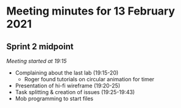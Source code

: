 # Meeting minutes for 13 February 2021
## Sprint 2 midpoint

*Meeting started at 19:15*

- Complaining about the last lab (19:15-20)
  - Roger found tutorials on circular animation for timer
- Presentation of hi-fi wireframe (19:20-25)
- Task splitting & creation of issues (19:25-19:43)
- Mob programming to start files
